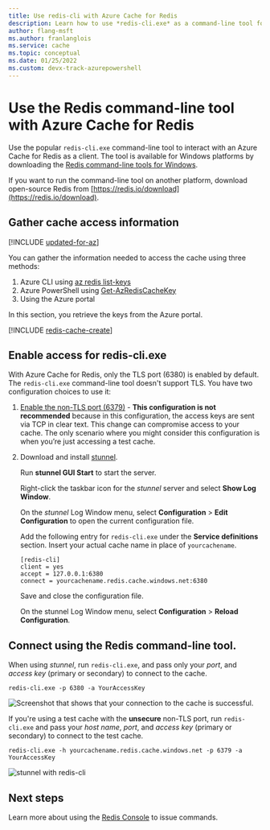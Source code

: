 ```yaml
---
title: Use redis-cli with Azure Cache for Redis
description: Learn how to use *redis-cli.exe* as a command-line tool for interacting with an Azure Cache for Redis as a client
author: flang-msft
ms.author: franlanglois
ms.service: cache
ms.topic: conceptual
ms.date: 01/25/2022
ms.custom: devx-track-azurepowershell
---
```

# Use the Redis command-line tool with Azure Cache for Redis

Use the popular `redis-cli.exe` command-line tool to interact with an Azure Cache for Redis as a client. The tool is available for Windows platforms by downloading the [Redis command-line tools for Windows](https://github.com/MSOpenTech/redis/releases/).

If you want to run the command-line tool on another platform, download open-source Redis from [https://redis.io/download](https://redis.io/download).

## Gather cache access information

[!INCLUDE [updated-for-az](../../includes/updated-for-az.md)]

You can gather the information needed to access the cache using three methods:

1. Azure CLI using [az redis list-keys](/cli/azure/redis#az_redis_list_keys)
2. Azure PowerShell using [Get-AzRedisCacheKey](/powershell/module/az.rediscache/Get-AzRedisCacheKey)
3. Using the Azure portal

In this section, you retrieve the keys from the Azure portal.

[!INCLUDE [redis-cache-create](includes/redis-cache-access-keys.md)]

## Enable access for redis-cli.exe

With Azure Cache for Redis, only the TLS port (6380) is enabled by default. The `redis-cli.exe` command-line tool doesn't support TLS. You have two configuration choices to use it:

1. [Enable the non-TLS port (6379)](cache-configure.md#access-ports) - **This configuration is not recommended** because in this configuration, the access keys are sent via TCP in clear text. This change can compromise access to your cache. The only scenario where you might consider this configuration is when you’re just accessing a test cache.

2. Download and install [stunnel](https://www.stunnel.org/downloads.html).

    Run **stunnel GUI Start** to start the server.

    Right-click the taskbar icon for the *stunnel* server and select **Show Log Window**.

    On the *stunnel* Log Window menu, select **Configuration** > **Edit Configuration** to open the current configuration file.

    Add the following entry for `redis-cli.exe` under the **Service definitions** section. Insert your actual cache name in place of `yourcachename`. 

    ```properties
    [redis-cli]
    client = yes
    accept = 127.0.0.1:6380
    connect = yourcachename.redis.cache.windows.net:6380
    ```

    Save and close the configuration file.
  
    On the stunnel Log Window menu, select **Configuration** > **Reload Configuration**.

## Connect using the Redis command-line tool.

When using *stunnel*, run `redis-cli.exe`, and pass only your *port*, and *access key* (primary or secondary) to connect to the cache.

```console
redis-cli.exe -p 6380 -a YourAccessKey
```

![Screenshot that shows that your connection to the cache is successful.](media/cache-how-to-redis-cli-tool/cache-redis-cli-stunnel.png)

If you're using a test cache with the **unsecure** non-TLS port, run `redis-cli.exe` and pass your *host name*, *port*, and *access key* (primary or secondary) to connect to the test cache.

```console
redis-cli.exe -h yourcachename.redis.cache.windows.net -p 6379 -a YourAccessKey
```

![stunnel with redis-cli](media/cache-how-to-redis-cli-tool/cache-redis-cli-non-ssl.png)

## Next steps

Learn more about using the [Redis Console](cache-configure.md#redis-console) to issue commands.
